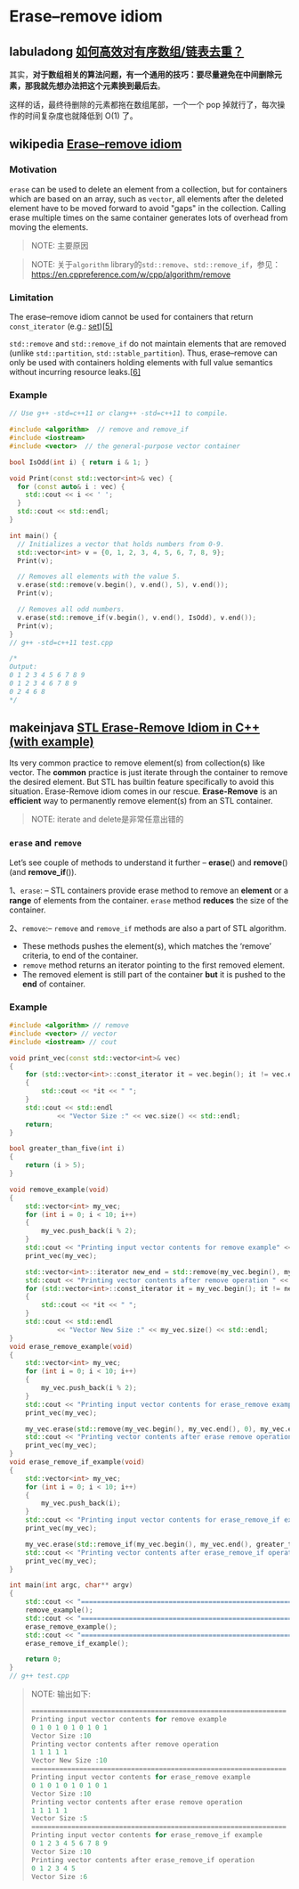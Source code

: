 # Erase–remove idiom

## labuladong [如何高效对有序数组/链表去重？](https://mp.weixin.qq.com/s/6Eb7gKqNqXH9B0hSZvMs5A)

其实，**对于数组相关的算法问题，有一个通用的技巧：要尽量避免在中间删除元素，那我就先想办法把这个元素换到最后去**。

这样的话，最终待删除的元素都拖在数组尾部，一个一个 pop 掉就行了，每次操作的时间复杂度也就降低到 O(1) 了。



## wikipedia [Erase–remove idiom](https://en.wikipedia.org/wiki/Erase%E2%80%93remove_idiom)

### Motivation

`erase` can be used to delete an element from a collection, but for containers which are based on an array, such as `vector`, all elements after the deleted element have to be moved forward to avoid "gaps" in the collection. Calling erase multiple times on the same container generates lots of overhead from moving the elements.

> NOTE: 主要原因



> NOTE: 关于`algorithm` library的`std::remove`、`std::remove_if`，参见：https://en.cppreference.com/w/cpp/algorithm/remove



### Limitation

The erase–remove idiom cannot be used for containers that return `const_iterator` (e.g.: [set](https://en.wikipedia.org/wiki/Set_(C%2B%2B)))[[5\]](https://en.wikipedia.org/wiki/Erase–remove_idiom#cite_note-Erase–remove_idiom_with_std::set-5)

`std::remove` and `std::remove_if` do not maintain elements that are removed (unlike `std::partition`, `std::stable_partition`). Thus, erase–remove can only be used with containers holding elements with full value semantics without incurring resource leaks.[[6\]](https://en.wikipedia.org/wiki/Erase–remove_idiom#cite_note-effective_stl-6)

### Example

```c++
// Use g++ -std=c++11 or clang++ -std=c++11 to compile.

#include <algorithm>  // remove and remove_if
#include <iostream>
#include <vector>  // the general-purpose vector container

bool IsOdd(int i) { return i & 1; }

void Print(const std::vector<int>& vec) {
  for (const auto& i : vec) {
    std::cout << i << ' ';
  }
  std::cout << std::endl;
}

int main() {
  // Initializes a vector that holds numbers from 0-9.
  std::vector<int> v = {0, 1, 2, 3, 4, 5, 6, 7, 8, 9};
  Print(v);

  // Removes all elements with the value 5.
  v.erase(std::remove(v.begin(), v.end(), 5), v.end());
  Print(v);

  // Removes all odd numbers.
  v.erase(std::remove_if(v.begin(), v.end(), IsOdd), v.end());
  Print(v);
}
// g++ -std=c++11 test.cpp

/*
Output:
0 1 2 3 4 5 6 7 8 9
0 1 2 3 4 6 7 8 9
0 2 4 6 8
*/
```

## makeinjava [STL Erase-Remove Idiom in C++ (with example)](https://makeinjava.com/stl-erase-remove-idiom-c-example/)

Its very common practice to remove element(s) from collection(s) like vector. The **common** practice is just iterate through the container to remove the desired element. But STL has builtin feature specifically to avoid this situation. Erase-Remove idiom comes in our rescue. **Erase-Remove** is an **efficient** way to permanently remove element(s) from an STL container.

> NOTE: iterate and delete是非常任意出错的

### `erase` and `remove`

Let’s see couple of methods to understand it further – **erase**() and **remove**() (and **remove_if**()).

1、`erase`: – STL containers provide erase method to remove an **element** or a **range** of elements from the container. `erase` method **reduces** the size of the container.

2、`remove`:– `remove` and `remove_if` methods are also a part of STL algorithm.

- These methods pushes the element(s), which matches the ‘remove’ criteria, to end of the container.
- `remove` method returns an iterator pointing to the first removed element.
- The removed element is still part of the container **but** it is pushed to the **end** of container.

### Example

```c++
#include <algorithm> // remove
#include <vector> // vector
#include <iostream> // cout

void print_vec(const std::vector<int>& vec)
{
	for (std::vector<int>::const_iterator it = vec.begin(); it != vec.end(); it++)
	{
		std::cout << *it << " ";
	}
	std::cout << std::endl
			<< "Vector Size :" << vec.size() << std::endl;
	return;
}

bool greater_than_five(int i)
{
	return (i > 5);
}

void remove_example(void)
{
	std::vector<int> my_vec;
	for (int i = 0; i < 10; i++)
	{
		my_vec.push_back(i % 2);
	}
	std::cout << "Printing input vector contents for remove example" << std::endl;
	print_vec(my_vec);

	std::vector<int>::iterator new_end = std::remove(my_vec.begin(), my_vec.end(), 0);
	std::cout << "Printing vector contents after remove operation " << std::endl;
	for (std::vector<int>::const_iterator it = my_vec.begin(); it != new_end; it++)
	{
		std::cout << *it << " ";
	}
	std::cout << std::endl
			<< "Vector New Size :" << my_vec.size() << std::endl;
}
void erase_remove_example(void)
{
	std::vector<int> my_vec;
	for (int i = 0; i < 10; i++)
	{
		my_vec.push_back(i % 2);
	}
	std::cout << "Printing input vector contents for erase_remove example" << std::endl;
	print_vec(my_vec);

	my_vec.erase(std::remove(my_vec.begin(), my_vec.end(), 0), my_vec.end());
	std::cout << "Printing vector contents after erase remove operation " << std::endl;
	print_vec(my_vec);
}
void erase_remove_if_example(void)
{
	std::vector<int> my_vec;
	for (int i = 0; i < 10; i++)
	{
		my_vec.push_back(i);
	}
	std::cout << "Printing input vector contents for erase_remove_if example" << std::endl;
	print_vec(my_vec);

	my_vec.erase(std::remove_if(my_vec.begin(), my_vec.end(), greater_than_five), my_vec.end());
	std::cout << "Printing vector contents after erase_remove_if operation " << std::endl;
	print_vec(my_vec);
}

int main(int argc, char** argv)
{
	std::cout << "================================================================" << std::endl;
	remove_example();
	std::cout << "================================================================" << std::endl;
	erase_remove_example();
	std::cout << "================================================================" << std::endl;
	erase_remove_if_example();

	return 0;
}
// g++ test.cpp
```

> NOTE: 输出如下:
>
> ```c++
> ================================================================
> Printing input vector contents for remove example
> 0 1 0 1 0 1 0 1 0 1 
> Vector Size :10
> Printing vector contents after remove operation 
> 1 1 1 1 1 
> Vector New Size :10
> ================================================================
> Printing input vector contents for erase_remove example
> 0 1 0 1 0 1 0 1 0 1 
> Vector Size :10
> Printing vector contents after erase remove operation 
> 1 1 1 1 1 
> Vector Size :5
> ================================================================
> Printing input vector contents for erase_remove_if example
> 0 1 2 3 4 5 6 7 8 9 
> Vector Size :10
> Printing vector contents after erase_remove_if operation 
> 0 1 2 3 4 5 
> Vector Size :6
> 
> ```
>
> 

